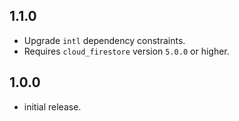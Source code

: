 ## 1.1.0

- Upgrade `intl` dependency constraints.
- Requires `cloud_firestore` version `5.0.0` or higher.

## 1.0.0

- initial release.
